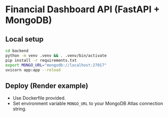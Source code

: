 # Financial Dashboard API (FastAPI + MongoDB)

## Local setup
```bash
cd backend
python -m venv .venv && . .venv/bin/activate
pip install -r requirements.txt
export MONGO_URL="mongodb://localhost:27017"
uvicorn app:app --reload
```

## Deploy (Render example)
- Use Dockerfile provided.
- Set environment variable `MONGO_URL` to your MongoDB Atlas connection string.
